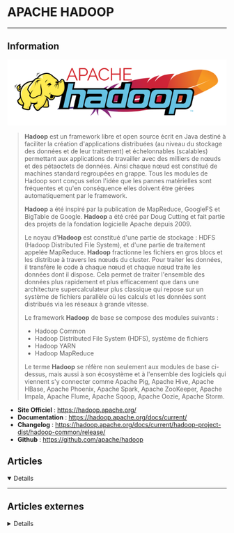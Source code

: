 # APACHE HADOOP
---

## <i class="fa-solid fa-hashtag"></i> Information

![Logo](../../_media/apps/apache_hadoop/apache_hadoop_logo.png ':size=250 :no-zoom')


> <i class="fa-solid fa-quote-left"></i> **Hadoop** est un framework libre et open source écrit en Java destiné à faciliter la création d'applications distribuées (au niveau du stockage des données et de leur traitement) et échelonnables (scalables) permettant aux applications de travailler avec des milliers de nœuds et des pétaoctets de données. Ainsi chaque nœud est constitué de machines standard regroupées en grappe. Tous les modules de Hadoop sont conçus selon l'idée que les pannes matérielles sont fréquentes et qu'en conséquence elles doivent être gérées automatiquement par le framework.
>
> **Hadoop** a été inspiré par la publication de MapReduce, GoogleFS et BigTable de Google. **Hadoop** a été créé par Doug Cutting et fait partie des projets de la fondation logicielle Apache depuis 2009.
> 
> Le noyau d'**Hadoop** est constitué d'une partie de stockage : HDFS (Hadoop Distributed File System), et d'une partie de traitement appelée MapReduce. **Hadoop** fractionne les fichiers en gros blocs et les distribue à travers les nœuds du cluster. Pour traiter les données, il transfère le code à chaque nœud et chaque nœud traite les données dont il dispose. Cela permet de traiter l'ensemble des données plus rapidement et plus efficacement que dans une architecture supercalculateur plus classique qui repose sur un système de fichiers parallèle où les calculs et les données sont distribués via les réseaux à grande vitesse.
> 
> Le framework **Hadoop** de base se compose des modules suivants :
> 
> - Hadoop Common
> - Hadoop Distributed File System (HDFS), système de fichiers
> - Hadoop YARN
> - Hadoop MapReduce
> 
> Le terme **Hadoop** se réfère non seulement aux modules de base ci-dessus, mais aussi à son écosystème et à l'ensemble des logiciels qui viennent s'y connecter comme Apache Pig, Apache Hive, Apache HBase, Apache Phoenix, Apache Spark, Apache ZooKeeper, Apache Impala, Apache Flume, Apache Sqoop, Apache Oozie, Apache Storm. <i class="fa-solid fa-quote-left fa-rotate-180"></i>

- <i class="fa-solid fa-globe"></i> **Site Officiel** : https://hadoop.apache.org/
- <i class="fa-solid fa-book"></i> **Documentation** : https://hadoop.apache.org/docs/current/
- <i class="fa-solid fa-file-circle-question"></i> **Changelog** :  https://hadoop.apache.org/docs/current/hadoop-project-dist/hadoop-common/release/
- <i class="fa-brands fa-github"></i> **Github** : https://github.com/apache/hadoop


## <i class="fa-regular fa-newspaper"></i> Articles

<details open>

</details>

---

## <i class="fa-solid fa-glasses"></i> Articles externes

<details>

- [Analysing Big Data with Hadoop](https://opensourceforu.com/2018/02/analysing-big-data-hadoop/)
- [Build Hadoop clusters using Google Cloud Platform](https://hub.packtpub.com/build-hadoop-clusters-using-google-cloud-platform-tutorial/)
- [Hadoop – Tout savoir sur la principale plateforme Big Data](https://www.lebigdata.fr/hadoop)
- [Hadoop 3.0 and the Decoupling of Hadoop Compute From Storage](https://dzone.com/articles/hadoop-30-and-the-decoupling-of-hadoop-compute-fro)
- [How To Deploy A Cluster](https://blog.pythian.com/how-to-deploy-cluster/)
- [How to Install and Configure Apache Hadoop on Ubuntu 20.04](https://www.howtoforge.com/how-to-install-and-configure-apache-hadoop-on-ubuntu-2004/)
- [How to Install and Configure Apache Hadoop on Ubuntu](https://linuxhint.com/install-apache-hadoop-ubuntu/)
- [How to Install Hadoop in Stand-Alone Mode on Debian 9](https://www.digitalocean.com/community/tutorials/how-to-install-hadoop-in-stand-alone-mode-on-debian-9)
- [How to Install Hadoop in Stand-Alone Mode on Ubuntu 18.04](https://www.digitalocean.com/community/tutorials/how-to-install-hadoop-in-stand-alone-mode-on-ubuntu-18-04)
- [How to Install Hadoop Single Node Cluster (Pseudonode) on CentOS 7](https://www.tecmint.com/install-hadoop-single-node-on-centos-7/)
- [Hue Load Balancer Permission denied error](https://arkit.co.in/hue-load-balancer-permission-denied-error-arkit/)

</details>
